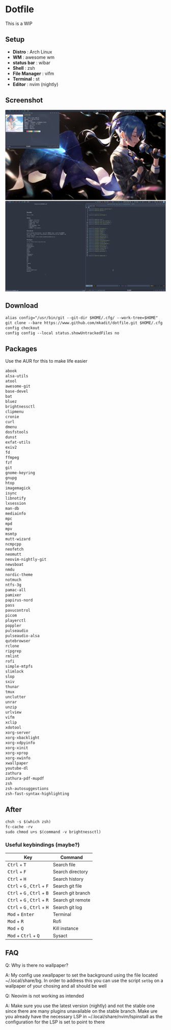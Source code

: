 # Dotfile
This is a WIP

## Setup
* **Distro** : Arch Linux
* **WM** : awesome wm
* **status bar** : wibar
* **Shell** : zsh
* **File Manager** : vifm
* **Terminal** : st
* **Editor** : nvim (nightly)

## Screenshot
![Screenshot](./assets/normal.png)
![Screenshot2](./assets/nvim_zathura.png)

## Download
```
alias config="/usr/bin/git --git-dir $HOME/.cfg/ --work-tree=$HOME"  
git clone --bare https://www.github.com/mkadit/dotfile.git $HOME/.cfg  
config checkout  
config config --local status.showUntrackedFiles no
```

## Packages
Use the AUR for this to make life easier

```
abook
alsa-utils
atool
awesome-git
base-devel
bat
bluez
brightnessctl
clipmenu
cronie
curl
dmenu
dosfstools
dunst
exfat-utils
exiv2
fd
ffmpeg
fzf
git
gnome-keyring
gnupg
htop
imagemagick
isync
libnotify
lxsession
man-db
mediainfo
mpc
mpd
mpv
msmtp
mutt-wizard
ncmpcpp
neofetch
neomutt
neovim-nightly-git
newsboat
nmdu
nordic-theme
notmuch
ntfs-3g
pamac-all
pamixer
papirus-nord
pass
pavucontrol
picom
playerctl
poppler
pulseaudio
pulseaudio-alsa
qutebrowser
rclone
ripgrep
rmlint
rofi
simple-mtpfs
slimlock
slop
sxiv
thunar
tmux
unclutter
unrar
unzip
urlview
vifm
xclip
xdotool
xorg-server
xorg-xbacklight
xorg-xdpyinfo
xorg-xinit
xorg-xprop
xorg-xwinfo
xwallpaper
youtube-dl
zathura
zathura-pdf-mupdf
zsh
zsh-autosuggestions
zsh-fast-syntax-highlighting
```
## After
```
chsh -s $(which zsh)
fc-cache -rv
sudo chmod u+s $(command -v brightnessctl)
```

### Useful keybindings (maybe?)
| Key                                                             | Command           |
|-----------------------------------------------------------------|-------------------|
| <kbd>Ctrl</kbd> + <kbd>T</kbd>                                  | Search file       |
| <kbd>Ctrl</kbd> + <kbd>F</kbd>                                  | Search directory  |
| <kbd>Ctrl</kbd> + <kbd>H</kbd>                                  | Search history    |
| <kbd>Ctrl</kbd> + <kbd>G</kbd> , <kbd>Ctrl</kbd> + <kbd>F</kbd> | Search git file   |
| <kbd>Ctrl</kbd> + <kbd>G</kbd> , <kbd>Ctrl</kbd> + <kbd>B</kbd> | Search git branch |
| <kbd>Ctrl</kbd> + <kbd>G</kbd> , <kbd>Ctrl</kbd> + <kbd>R</kbd> | Search git remote |
| <kbd>Ctrl</kbd> + <kbd>G</kbd> , <kbd>Ctrl</kbd> + <kbd>H</kbd> | Search git log    |
| <kbd>Mod</kbd> + <kbd>Enter</kbd>                               | Terminal          |
| <kbd>Mod</kbd> + <kbd>R</kbd>                                   | Rofi              |
| <kbd>Mod</kbd> + <kbd>Q</kbd>                                   | Kill instance     |
| <kbd>Mod</kbd> + <kbd>Ctrl</kbd> + <kbd>Q</kbd>                 | Sysact            |

## FAQ
Q: Why is there no wallpaper?

A: My config use xwallpaper to set the background using the file located  ~/.local/share/bg. In order to address
this you can use the script `setbg` on a wallpaper of your chosing and all should be well

Q: Neovim is not working as intended

A: Make sure you use the latest version (nightly) and not the stable one since there are many plugins unavailable on the stable branch. Make ure you already have the necessary LSP in ~/.local/share/nvim/lspinstall as the
configuration for the LSP is set to point to there
